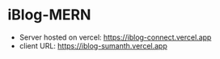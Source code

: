 # iBlog-MERN

- Server hosted on vercel: https://iblog-connect.vercel.app
- client URL: https://iblog-sumanth.vercel.app


